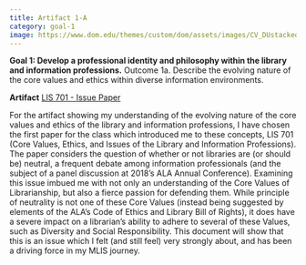 ```yaml
---
title: Artifact 1-A
category: goal-1
image: https://www.dom.edu/themes/custom/dom/assets/images/CV_DUstacked_PMS295.png
---
```


**Goal 1: Develop a professional identity and philosophy within the library and information professions.**
 Outcome 1a. Describe the evolving nature of the core values and ethics within diverse information environments.

**Artifact**
[LIS 701 - Issue Paper](https://docs.google.com/document/d/1cSAjZ2asjyByRAB7ApHIt5vlmi1rZJdLprlUAM9BHgk/edit)

For the artifact showing my understanding of the evolving nature of the core values and ethics of the library and information professions, I have chosen the first paper for the class which introduced me to these concepts, LIS 701 (Core Values, Ethics, and Issues of the Library and Information Professions). The paper considers the question of whether or not libraries are (or should be) neutral, a frequent debate among information professionals (and the subject of a panel discussion at 2018’s ALA Annual Conference). Examining this issue imbued me with not only an understanding of the Core Values of Librarianship, but also a fierce passion for defending them. While principle of neutrality is not one of these Core Values (instead being suggested by elements of the ALA’s Code of Ethics and Library Bill of Rights), it does have a severe impact on a librarian’s ability to adhere to several of these Values, such as Diversity and Social Responsibility. This document will show that this is an issue which I felt (and still feel) very strongly about, and has been a driving force in my MLIS journey.